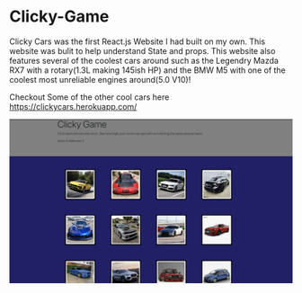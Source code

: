 # Clicky-Game
Clicky Cars was the first React.js Website I had built on my own. This website was bulit to help understand State and props. This website also features several of the coolest cars around such as the Legendry Mazda RX7 with a rotary(1.3L making 145ish HP) and the BMW M5 with  one of the coolest most unreliable engines around(5.0 V10)! 

Checkout Some of the other cool cars here https://clickycars.herokuapp.com/

![clicky cars front page](https://github.com/cwp132/Clicky-Game/blob/master/clickycars.png)
